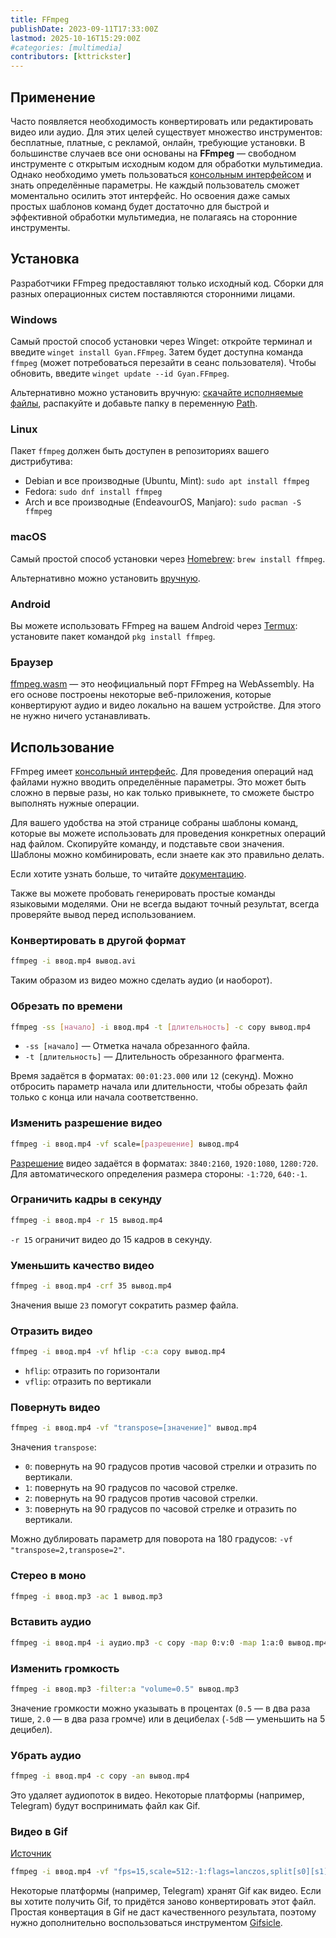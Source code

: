 ```yaml
---
title: FFmpeg
publishDate: 2023-09-11T17:33:00Z
lastmod: 2025-10-16T15:29:00Z
#categories: [multimedia]
contributors: [kttrickster]
---
```


## Применение

Часто появляется необходимость конвертировать или редактировать видео или аудио.
Для этих целей существует множество инструментов: бесплатные, платные, с
рекламой, онлайн, требующие установки. В большинстве случаев все они основаны на
**FFmpeg** — свободном инструменте с открытым исходным кодом для обработки
мультимедиа. Однако необходимо уметь пользоваться [консольным интерфейсом] и
знать определённые параметры. Не каждый пользователь сможет моментально осилить
этот интерфейс. Но освоения даже самых простых шаблонов команд будет достаточно
для быстрой и эффективной обработки мультимедиа, не полагаясь на сторонние
инструменты.

[консольным интерфейсом]: /guides/how-to-use-console

## Установка

Разработчики FFmpeg предоставляют только исходный код. Сборки для разных
операционных систем поставляются сторонними лицами.

### Windows

Самый простой способ установки через Winget: откройте терминал и введите
`winget install Gyan.FFmpeg`. Затем будет доступна команда `ffmpeg` (может
потребоваться перезайти в сеанс пользователя). Чтобы обновить, введите
`winget update --id Gyan.FFmpeg`.

Альтернативно можно установить вручную: [скачайте исполняемые файлы],
распакуйте и добавьте папку в переменную [Path].

[скачайте исполняемые файлы]: https://www.gyan.dev/ffmpeg/builds/ffmpeg-git-essentials.7z
[Path]: /guides/how-to-use-console#path

### Linux

Пакет `ffmpeg` должен быть доступен в репозиториях вашего дистрибутива:

- Debian и все производные (Ubuntu, Mint): `sudo apt install ffmpeg`
- Fedora: `sudo dnf install ffmpeg`
- Arch и все производные (EndeavourOS, Manjaro): `sudo pacman -S ffmpeg`

### macOS

Самый простой способ установки через [Homebrew]: `brew install ffmpeg`.

[Homebrew]: https://brew.sh

Альтернативно можно установить [вручную](https://evermeet.cx/ffmpeg).

### Android

Вы можете использовать FFmpeg на вашем Android через [Termux]: установите пакет
командой `pkg install ffmpeg`.

[Termux]: https://termux.dev

### Браузер

[ffmpeg.wasm] — это неофициальный порт FFmpeg на WebAssembly. На его основе
построены некоторые веб-приложения, которые конвертируют аудио и видео локально
на вашем устройстве. Для этого не нужно ничего устанавливать.

[ffmpeg.wasm]: https://ffmpegwasm.netlify.app

## Использование

FFmpeg имеет [консольный интерфейс]. Для проведения операций над файлами нужно
вводить определённые параметры. Это может быть сложно в первые разы, но как
только привыкнете, то сможете быстро выполнять нужные операции.

[консольный интерфейс]: /guides/how-to-use-console

Для вашего удобства на этой странице собраны шаблоны команд, которые вы можете
использовать для проведения конкретных операций над файлом. Скопируйте команду,
и подставьте свои значения. Шаблоны можно комбинировать, если знаете как это
правильно делать.

Если хотите узнать больше, то читайте
[документацию](https://ffmpeg.org/ffmpeg.html).

Также вы можете пробовать генерировать простые команды языковыми моделями. Они
не всегда выдают точный результат, всегда проверяйте вывод перед использованием.

### Конвертировать в другой формат

```sh
ffmpeg -i ввод.mp4 вывод.avi
```

Таким образом из видео можно сделать аудио (и наоборот).

### Обрезать по времени

```sh
ffmpeg -ss [начало] -i ввод.mp4 -t [длительность] -c copy вывод.mp4
```

- `-ss [начало]` — Отметка начала обрезанного файла.
- `-t [длительность]` — Длительность обрезанного фрагмента.

Время задаётся в форматах: `00:01:23.000` или `12` (секунд).
Можно отбросить параметр начала или длительности, чтобы обрезать файл только с
конца или начала соответственно.

### Изменить разрешение видео

```sh
ffmpeg -i ввод.mp4 -vf scale=[разрешение] вывод.mp4
```

[Разрешение] видео задаётся в форматах: `3840:2160`, `1920:1080`, `1280:720`.
Для автоматического определения размера стороны: `-1:720`, `640:-1`.

[Разрешение]: https://en.wikipedia.org/wiki/List_of_common_display_resolutions

### Ограничить кадры в секунду

```sh
ffmpeg -i ввод.mp4 -r 15 вывод.mp4
```

`-r 15` ограничит видео до 15 кадров в секунду.

### Уменьшить качество видео

```sh
ffmpeg -i ввод.mp4 -crf 35 вывод.mp4
```

Значения выше `23` помогут сократить размер файла.

### Отразить видео

```sh
ffmpeg -i ввод.mp4 -vf hflip -c:a copy вывод.mp4
```

- `hflip`: отразить по горизонтали
- `vflip`: отразить по вертикали

### Повернуть видео

```sh
ffmpeg -i ввод.mp4 -vf "transpose=[значение]" вывод.mp4
```

Значения `transpose`:
- `0`: повернуть на 90 градусов против часовой стрелки и отразить по вертикали.
- `1`: повернуть на 90 градусов по часовой стрелке.
- `2`: повернуть на 90 градусов против часовой стрелки.
- `3`: повернуть на 90 градусов по часовой стрелке и отразить по вертикали.

Можно дублировать параметр для поворота на 180 градусов:
`-vf "transpose=2,transpose=2"`.

### Стерео в моно

```sh
ffmpeg -i ввод.mp3 -ac 1 вывод.mp3
```

### Вставить аудио

```sh
ffmpeg -i ввод.mp4 -i аудио.mp3 -c copy -map 0:v:0 -map 1:a:0 вывод.mp4
```

### Изменить громкость

```sh
ffmpeg -i ввод.mp3 -filter:a "volume=0.5" вывод.mp3
```

Значение громкости можно указывать в процентах (`0.5` — в два раза тише,
`2.0` — в два раза громче) или в децибелах (`-5dB` — уменьшить на 5 децибел).

### Убрать аудио

```sh
ffmpeg -i ввод.mp4 -c copy -an вывод.mp4
```

Это удаляет аудиопоток в видео. Некоторые платформы (например, Telegram) будут
воспринимать файл как Gif.

### Видео в Gif

[Источник](https://t.me/endermanch/357)

```sh
ffmpeg -i ввод.mp4 -vf "fps=15,scale=512:-1:flags=lanczos,split[s0][s1];[s0]palettegen[p];[s1][p]paletteuse" вывод.gif && gifsicle -O3 --lossy=80 вывод.gif -o вывод.gif
```

Некоторые платформы (например, Telegram) хранят Gif как видео. Если вы хотите
получить Gif, то придётся заново конвертировать этот файл. Простая конвертация в
Gif не даст качественного результата, поэтому нужно дополнительно
воспользоваться инструментом [Gifsicle].

[Gifsicle]: https://www.lcdf.org/gifsicle
